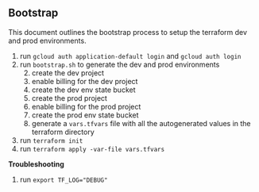 ## Bootstrap 

This document outlines the bootstrap process to setup the terraform dev and prod environments. 

1) run `gcloud auth application-default login` and `gcloud auth login`  
2) run `bootstrap.sh` to generate the dev and prod environments 
   <!-- 1) create parent folder if it doesn't already exist  -->
   2) create the dev project 
   3) enable billing for the dev project
   4) create the dev env state bucket 
   5) create the prod project
   6) enable billing for the prod project
   7) create the prod env state bucket 
   8) generate a `vars.tfvars` file with all the autogenerated values in the terraform directory
3) run `terraform init`
4) run `terraform apply -var-file vars.tfvars`

**Troubleshooting**
1) run `export TF_LOG="DEBUG"`